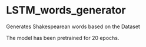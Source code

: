 # LSTM_words_generator
Generates Shakespearean words based on the Dataset 

The model has been pretrained for 20 epochs.
